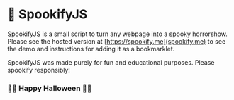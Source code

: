 # 👻 SpookifyJS

SpookifyJS is a small script to turn any webpage into a spooky horrorshow. Please see the hosted version at [https://spookify.me](spookify.me) to see the demo and instructions for adding it as a bookmarklet.

SpookifyJS was made purely for fun and educational purposes. Please spookify responsibly!

### 🎃🎃 Happy Halloween 🎃🎃